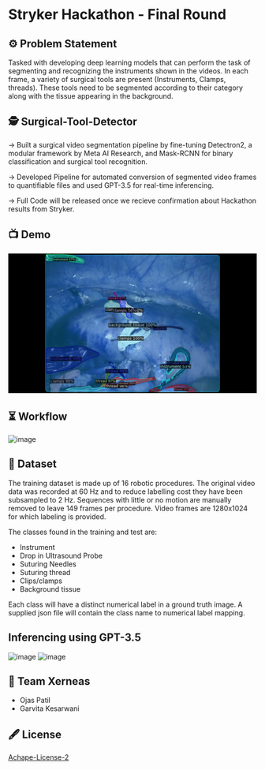# Stryker Hackathon - Final Round

## :gear: Problem Statement 
Tasked with developing deep learning models that can perform the task of segmenting and recognizing the instruments shown in the videos. In each frame, a variety of surgical tools are present (Instruments, Clamps, threads). These tools need to be segmented according to their category along with the tissue appearing in the background.

## :detective: Surgical-Tool-Detector 
-> Built a surgical video segmentation pipeline by fine-tuning Detectron2, a modular framework by Meta AI Research, and Mask-RCNN for 
binary classification and surgical tool recognition. 

-> Developed Pipeline for automated conversion of segmented video frames to quantifiable files and used GPT-3.5 for real-time inferencing.

-> Full Code will be released once we recieve confirmation about Hackathon results from Stryker.


## :tv: Demo
![Live Demo](https://github.com/Patil-Ojas/Surgical-Tool-Detector/blob/main/demo/demo.gif?raw=true)


## :hourglass_flowing_sand: Workflow 
![image](https://github.com/Patil-Ojas/Surgical-Tool-Detector/assets/128805590/879e4051-bb38-4cba-b3c5-10058dc544ca)

## :open_file_folder: Dataset
The training dataset is made up of 16 robotic procedures. The original video data was recorded at 60 Hz and to reduce labelling cost they have been subsampled to 2 Hz. Sequences with little or no motion are manually removed to leave 149 frames per procedure. Video frames are 1280x1024 for which labeling is provided.  

The classes found in the training and test are:  
 - Instrument   
 - Drop in Ultrasound Probe  
 - Suturing Needles  
 - Suturing thread  
 - Clips/clamps  
 - Background tissue  
  
Each class will have a distinct numerical label in a ground truth image. A supplied json file will contain the class name to numerical label mapping.

<!--
## :warning: Framework & TechStack used

-> [PyTorch](https://pytorch.org/)

-> [Openai-gym](https://openai.com/index/openai-gym-beta/)

-> [PPO](https://openai.com/index/openai-baselines-ppo/)

-> [SB-3](https://stable-baselines3.readthedocs.io/en/master/)

-> [Optuna](https://optuna.org/)
-->
  
## Inferencing using GPT-3.5
![image](https://github.com/Patil-Ojas/Surgical-Tool-Detector/assets/128805590/9dedc893-94f1-4bc9-973d-b3960ed17fbc)
![image](https://github.com/Patil-Ojas/Surgical-Tool-Detector/assets/128805590/103d1dc0-cf9c-4717-b7cb-8315ac548914)

<!--
## :handshake: Contribution
Feel free to **file a new issue** with a respective title and description on the the [Street-Fighter-AI](https://github.com/Patil-Ojas/Street-FIghter-AI/issues) repository.
Please do not hesitate to contact me on any socials if you need the ROM or trained model files, have fun!
--> 

## :handshake: Team Xerneas
- Ojas Patil
- Garvita Kesarwani

## :fountain_pen: License
[Achape-License-2](https://github.com/Patil-Ojas/Surgical-Tool-Detector/blob/main/LICENSE)

